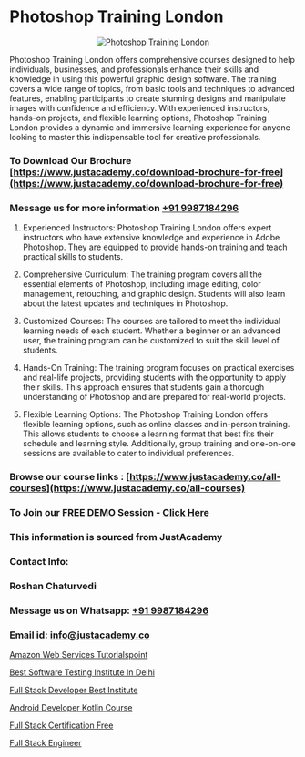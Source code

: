 # Photoshop Training London

<p align="center">
  <a href="https://justacademy.co/course-detail/photoshop-training">
    <img src="https://justacademy.co/storage2/course_image/1676637576_course_image.webp" alt="Photoshop Training London">
  </a>
</p>


Photoshop Training London offers comprehensive courses designed to help individuals, businesses, and professionals enhance their skills and knowledge in using this powerful graphic design software. The training covers a wide range of topics, from basic tools and techniques to advanced features, enabling participants to create stunning designs and manipulate images with confidence and efficiency. With experienced instructors, hands-on projects, and flexible learning options, Photoshop Training London provides a dynamic and immersive learning experience for anyone looking to master this indispensable tool for creative professionals. 
### To Download Our Brochure [https://www.justacademy.co/download-brochure-for-free](https://www.justacademy.co/download-brochure-for-free)
### Message us for more information [+91 9987184296](https://api.whatsapp.com/send?phone=919987184296)
1) Experienced Instructors: Photoshop Training London offers expert instructors who have extensive knowledge and experience in Adobe Photoshop. They are equipped to provide hands-on training and teach practical skills to students.

2) Comprehensive Curriculum: The training program covers all the essential elements of Photoshop, including image editing, color management, retouching, and graphic design. Students will also learn about the latest updates and techniques in Photoshop.

3) Customized Courses: The courses are tailored to meet the individual learning needs of each student. Whether a beginner or an advanced user, the training program can be customized to suit the skill level of students.

4) Hands-On Training: The training program focuses on practical exercises and real-life projects, providing students with the opportunity to apply their skills. This approach ensures that students gain a thorough understanding of Photoshop and are prepared for real-world projects.

5) Flexible Learning Options: The Photoshop Training London offers flexible learning options, such as online classes and in-person training. This allows students to choose a learning format that best fits their schedule and learning style. Additionally, group training and one-on-one sessions are available to cater to individual preferences.

### Browse our course links : [https://www.justacademy.co/all-courses](https://www.justacademy.co/all-courses) 
### To Join our FREE DEMO Session - [Click Here](https://www.justacademy.co/register-for-course-demo)


### This information is sourced from JustAcademy
### Contact Info:
### Roshan Chaturvedi
### Message us on Whatsapp: [+91 9987184296](https://api.whatsapp.com/send?phone=919987184296)
### Email id: [info@justacademy.co](mailto:info@justacademy.co)
                
[Amazon Web Services Tutorialspoint](https://www.linkedin.com/pulse/amazon-web-services-tutorialspoint-justacademy-jaipur-3nz7e?trackingId=5NrT3NiDVwSzNxaydgs7Uw%3D%3D&lipi=urn%3Ali%3Apage%3Ad_flagship3_company_admin%3Bm6yRfzdhTJS77sF6jePtsg%3D%3D)

[Best Software Testing Institute In Delhi](https://www.linkedin.com/pulse/best-software-testing-institute-delhi-justacademy-coimbatore-qgx6e?trackingId=dC8EtwkojO1eFEo6tP5AiA%3D%3D&lipi=urn%3Ali%3Apage%3Ad_flagship3_company_admin%3By22MVqO%2BQeqrnkw6fmQaIA%3D%3D)

[Full Stack Developer Best Institute](https://medium.com/@ranepooja/full-stack-developer-best-institute-2be71d3d15a6)

[Android Developer Kotlin Course](https://medium.com/@shivamja27/android-developer-kotlin-course-ec6fa32aeb9e)

[Full Stack Certification Free](https://justacademyin.github.io/Articles/Full-Stack-Certification-Free)

[Full Stack Engineer](https://justacademyin.github.io/Articles/Full-Stack-Engineer)

